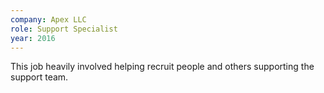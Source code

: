 ```yaml
---
company: Apex LLC
role: Support Specialist
year: 2016
---
```


This job heavily involved helping recruit people and others supporting the support team.

